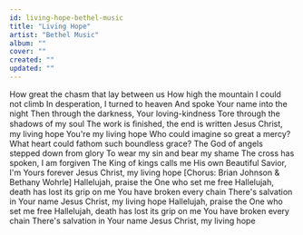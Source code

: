 ```yaml
---
id: living-hope-bethel-music
title: "Living Hope"
artist: "Bethel Music"
album: ""
cover: ""
created: ""
updated: ""
---
```


How great the chasm that lay between us
How high the mountain I could not climb
In desperation, I turned to heaven
And spoke Your name into the night
Then through the darkness, Your loving-kindness
Tore through the shadows of my soul
The work is ﬁnished, the end is written
Jesus Christ, my living hope
You're my living hope
Who could imagine so great a mercy?
What heart could fathom such boundless grace?
The God of angels stepped down from glory
To wear my sin and bear my shame
The cross has spoken, I am forgiven
The King of kings calls me His own
Beautiful Savior, I'm Yours forever
Jesus Christ, my living hope
[Chorus: Brian Johnson & Bethany Wohrle]
Hallelujah, praise the One who set me free
Hallelujah, death has lost its grip on me
You have broken every chain
There's salvation in Your name
Jesus Christ, my living hope
Hallelujah, praise the One who set me free
Hallelujah, death has lost its grip on me
You have broken every chain
There's salvation in Your name
Jesus Christ, my living hope